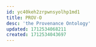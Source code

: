 ```yaml
---
id: yc40keh2zrpwnsyolhp1md1
title: PROV-O
desc: 'the Provenance Ontology'
updated: 1712534068211
created: 1712534043697
---
```

